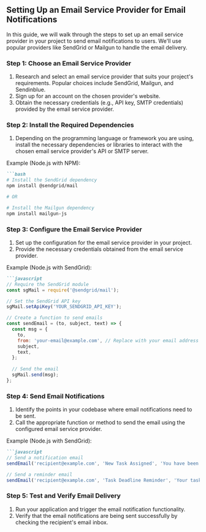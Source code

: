 

## Setting Up an Email Service Provider for Email Notifications

In this guide, we will walk through the steps to set up an email service provider in your project to send email notifications to users. We'll use popular providers like SendGrid or Mailgun to handle the email delivery.

### Step 1: Choose an Email Service Provider

1. Research and select an email service provider that suits your project's requirements. Popular choices include SendGrid, Mailgun, and Sendinblue.
2. Sign up for an account on the chosen provider's website.
3. Obtain the necessary credentials (e.g., API key, SMTP credentials) provided by the email service provider.

### Step 2: Install the Required Dependencies

1. Depending on the programming language or framework you are using, install the necessary dependencies or libraries to interact with the chosen email service provider's API or SMTP server.

Example (Node.js with NPM):
```markdown
```bash
# Install the SendGrid dependency
npm install @sendgrid/mail

# OR

# Install the Mailgun dependency
npm install mailgun-js
```

### Step 3: Configure the Email Service Provider

1. Set up the configuration for the email service provider in your project.
2. Provide the necessary credentials obtained from the email service provider.

Example (Node.js with SendGrid):
```markdown
```javascript
// Require the SendGrid module
const sgMail = require('@sendgrid/mail');

// Set the SendGrid API key
sgMail.setApiKey('YOUR_SENDGRID_API_KEY');

// Create a function to send emails
const sendEmail = (to, subject, text) => {
  const msg = {
    to,
    from: 'your-email@example.com', // Replace with your email address
    subject,
    text,
  };
  
  // Send the email
  sgMail.send(msg);
};
```

### Step 4: Send Email Notifications

1. Identify the points in your codebase where email notifications need to be sent.
2. Call the appropriate function or method to send the email using the configured email service provider.

Example (Node.js with SendGrid):
```markdown
```javascript
// Send a notification email
sendEmail('recipient@example.com', 'New Task Assigned', 'You have been assigned a new task. Please check your dashboard.');

// Send a reminder email
sendEmail('recipient@example.com', 'Task Deadline Reminder', 'Your task deadline is approaching. Please complete it on time.');
```

### Step 5: Test and Verify Email Delivery

1. Run your application and trigger the email notification functionality.
2. Verify that the email notifications are being sent successfully by checking the recipient's email inbox.

